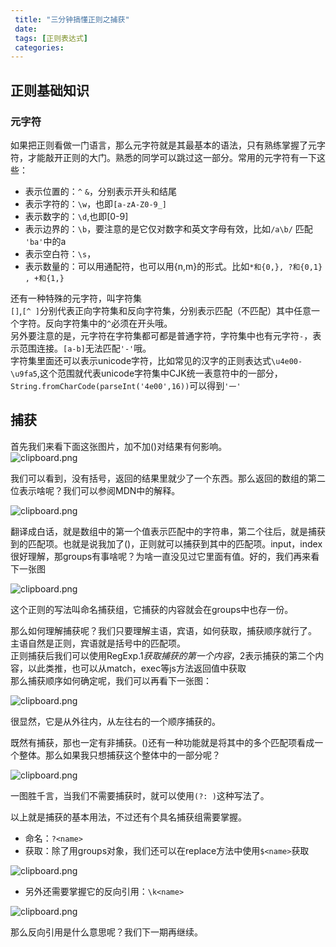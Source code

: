 ```yaml
---
 title: "三分钟搞懂正则之捕获"
 date: 
 tags: [正则表达式]
 categories: 
---
```


正则基础知识
------

### 元字符

如果把正则看做一门语言，那么元字符就是其最基本的语法，只有熟练掌握了元字符，才能敲开正则的大门。熟悉的同学可以跳过这一部分。常用的元字符有一下这些：

*   表示位置的：`^` `&`，分别表示开头和结尾
*   表示字符的：`\w`，也即`[a-zA-Z0-9_]`
*   表示数字的：`\d`,也即\[0-9\]
*   表示边界的：`\b`，要注意的是它仅对数字和英文字母有效，比如`/a\b/` 匹配 `'ba'`中的a
*   表示空白符：`\s`，
*   表示数量的：可以用通配符，也可以用{n,m}的形式。比如`*和{0,}, ?和{0,1} , +和{1,}`

还有一种特殊的元字符，叫字符集  
`[]`,`[^ ]`分别代表正向字符集和反向字符集，分别表示匹配（不匹配）其中任意一个字符。反向字符集中的`^`必须在开头哦。  
另外要注意的是，元字符在字符集都可都是普通字符，字符集中也有元字符`-`，表示范围连接。`[a-b]`无法匹配`'-'`哦。  
字符集里面还可以表示unicode字符，比如常见的汉字的正则表达式`\u4e00-\u9fa5`,这个范围就代表unicode字符集中CJK统一表意符中的一部分，`String.fromCharCode(parseInt('4e00',16))`可以得到`'一'`

捕获
--

首先我们来看下面这张图片，加不加()对结果有何影响。  
![clipboard.png](https://p1-jj.byteimg.com/tos-cn-i-t2oaga2asx/gold-user-assets/2019/9/3/16cf6c1048171461~tplv-t2oaga2asx-jj-mark:3024:0:0:0:q75.png "clipboard.png")

我们可以看到，没有括号，返回的结果里就少了一个东西。那么返回的数组的第二位表示啥呢？我们可以参阅MDN中的解释。

![clipboard.png](https://p1-jj.byteimg.com/tos-cn-i-t2oaga2asx/gold-user-assets/2019/9/3/16cf6c1048222625~tplv-t2oaga2asx-jj-mark:3024:0:0:0:q75.png "clipboard.png")

翻译成白话，就是数组中的第一个值表示匹配中的字符串，第二个往后，就是捕获到的匹配项。也就是说我加了()，正则就可以捕获到其中的匹配项。input，index很好理解，那groups有事啥呢？为啥一直没见过它里面有值。好的，我们再来看下一张图

![clipboard.png](https://p1-jj.byteimg.com/tos-cn-i-t2oaga2asx/gold-user-assets/2019/9/3/16cf6c10483586c4~tplv-t2oaga2asx-jj-mark:3024:0:0:0:q75.png "clipboard.png")

这个正则的写法叫命名捕获组，它捕获的内容就会在groups中也存一份。

那么如何理解捕获呢？我们只要理解主语，宾语，如何获取，捕获顺序就行了。  
主语自然是正则，宾语就是括号中的匹配项。  
正则捕获后我们可以使用RegExp.$1获取捕获的第一个内容，$2表示捕获的第二个内容，以此类推，也可以从match，exec等js方法返回值中获取  
那么捕获顺序如何确定呢，我们可以再看下一张图：

![clipboard.png](https://p1-jj.byteimg.com/tos-cn-i-t2oaga2asx/gold-user-assets/2019/9/3/16cf6c1048352725~tplv-t2oaga2asx-jj-mark:3024:0:0:0:q75.png "clipboard.png")

很显然，它是从外往内，从左往右的一个顺序捕获的。

既然有捕获，那也一定有非捕获。()还有一种功能就是将其中的多个匹配项看成一个整体。那么如果我只想捕获这个整体中的一部分呢？

![clipboard.png](https://p1-jj.byteimg.com/tos-cn-i-t2oaga2asx/gold-user-assets/2019/9/3/16cf6c1068e4124f~tplv-t2oaga2asx-jj-mark:3024:0:0:0:q75.png "clipboard.png")

一图胜千言，当我们不需要捕获时，就可以使用`(?: )`这种写法了。

以上就是捕获的基本用法，不过还有个具名捕获组需要掌握。

*   命名：`?<name>`
*   获取：除了用groups对象，我们还可以在replace方法中使用`$<name>`获取

![clipboard.png](https://p1-jj.byteimg.com/tos-cn-i-t2oaga2asx/gold-user-assets/2019/9/3/16cf6c106b2eb55d~tplv-t2oaga2asx-jj-mark:3024:0:0:0:q75.png "clipboard.png")

*   另外还需要掌握它的反向引用：`\k<name>`

![clipboard.png](https://p1-jj.byteimg.com/tos-cn-i-t2oaga2asx/gold-user-assets/2019/9/3/16cf6c1070123f69~tplv-t2oaga2asx-jj-mark:3024:0:0:0:q75.png "clipboard.png")

那么反向引用是什么意思呢？我们下一期再继续。
